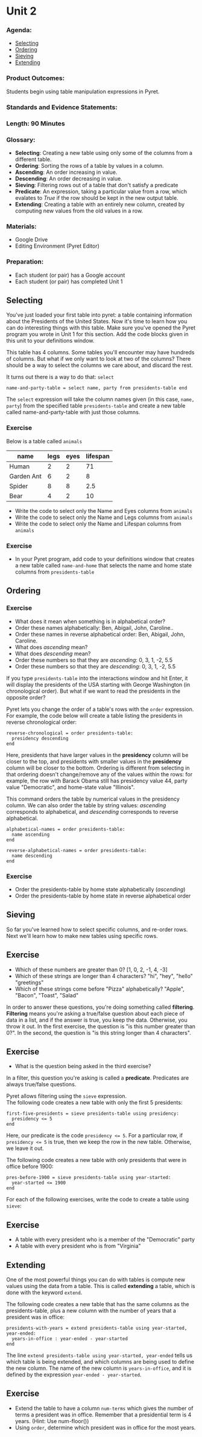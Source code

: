 # Unit 2

### Agenda:
 - [Selecting](#selecting)
 - [Ordering](#ordering)
 - [Sieving](#sieving)
 - [Extending](#extending)

### Product Outcomes:

Students begin using table manipulation
expressions in Pyret.

### Standards and Evidence Statements: 

### Length: 90 Minutes

### Glossary:

 - **Selecting**:  Creating a new table using only some of the
   columns from a different table.
 - **Ordering**:  Sorting the rows of a table by values in a column.
 - **Ascending**:  An order increasing in value.
 - **Descending**:  An order decreasing in value.
 - **Sieving**:  Filtering rows out of a table that don't satisfy a predicate
 - **Predicate**:  An expression, taking a particular value from a row, which
   evalates to *True* if the row should be kept in the new output table.
 - **Extending**:  Creating a table with an entirely new column, created 
   by computing new values from the old values in a row.

### Materials:
 - Google Drive
 - Editing Environment (Pyret Editor)

### Preparation:
 - Each student (or pair) has a Google account
 - Each student (or pair) has completed Unit 1

## <a id="selecting"></a> Selecting

You've just loaded your first table into pyret: a 
table containing information about the Presidents
of the United States.  Now it's time to learn how 
you can do interesting things with this table.  Make
sure you've opened the Pyret program you wrote in Unit 1
for this section.  Add the code blocks given in this 
unit to your definitions window.

This table has 4 columns.  Some tables you'll encounter
may have hundreds of columns.  But what if we only want
to look at two of the columns?  There should be a way to
select the columns we care about, and discard the rest.

It turns out there is a way to do that: `select`

```
name-and-party-table = select name, party from presidents-table end
```
The `select` expression will take the column names given (in this
case, `name, party`) from the specified table `presidents-table` 
and create a new table called name-and-party-table with just those columns.

### Exercise

Below is a table called `animals`

| name       | legs | eyes | lifespan |
|------------|------|------|----------|
| Human      | 2    | 2    | 71       |
| Garden Ant | 6    | 2    | 8        |
| Spider     | 8    | 8    | 2.5      |
| Bear       | 4    | 2    | 10       |

 - Write the code to select only the Name and Eyes columns from `animals`
 - Write the code to select only the Name and Legs columns from `animals`
 - Write the code to select only the Name and Lifespan columns from `animals`

### Exercise
 - In your Pyret program, add code to your definitions window that creates
   a new table called `name-and-home` that selects the name and home state
   columns from `presidents-table`

## <a id="ordering"></a> Ordering

### Exercise
 - What does it mean when something is in alphabetical order?
 - Order these names alphabetically:  Ben, Abigail, John, Caroline..
 - Order these names in reverse alphabetical order:  Ben, Abigail, John, Caroline.
 - What does *ascending* mean?
 - What does *descending* mean?
 - Order these numbers so that they are *ascending*:  0, 3, 1, -2, 5.5
 - Order these numbers so that they are *descending*:  0, 3, 1, -2, 5.5

If you type `presidents-table` into the interactions window
and hit Enter, it will display the presidents of the USA starting with George Washington 
(in chronological order).  But what if we want to read the presidents
in the opposite order?

Pyret lets you change the order of a table's rows with the `order`
expression.  For example, the code below will create a table listing
the presidents in reverse chronological order:

```
reverse-chronological = order presidents-table:
  presidency descending
end
```

Here, presidents that have larger values in the **presidency**
column will be closer to the top, and presidents with smaller values 
in the **presidency** column will be closer to the bottom.  Ordering
is different from selecting in that ordering doesn't change/remove
any of the values within the rows:  for example, the row with
Barack Obama still has presidency value 44, party value "Democratic",
and home-state value "Illinois".

This command orders the table by numerical values in the presidency
column.  We can also order the table by string values: *ascending*
corresponds to alphabetical, and *descending* corresponds to
reverse alphabetical.

```
alphabetical-names = order presidents-table:
  name ascending
end

reverse-alphabetical-names = order presidents-table:
  name descending
end
```

### Exercise
 - Order the presidents-table by home state alphabetically (*ascending*)
 - Order the presidents-table by home state in reverse alphabetical order

## <a id="sieving"></a> Sieving

So far you've learned how to select specific columns, and re-order rows.
Next we'll learn how to make new tables using specific rows.

## Exercise
 - Which of these numbers are greater than 0?  [1, 0, 2, -1, 4, -3]
 - Which of these strings are longer than 4 characters?  "hi", "hey", "hello" "greetings"
 - Which of these strings come before "Pizza" alphabetically?  "Apple", "Bacon", "Toast", "Salad"

In order to answer these questions, you're doing something
called **filtering**.  **Filtering** means you're asking a true/false question
about each piece of data in a list, and if the answer is true, you
keep the data.  Otherwise, you throw it out.  In the first exercise,
the question is "is this number greater than 0?".  In the second,
the question is "is this string longer than 4 characters".

## Exercise
 - What is the question being asked in the third exercise?

In a filter, this question you're asking is called a **predicate**.
Predicates are always true/false questions.

Pyret allows filtering using the `sieve` expression.  
The following code creates a new table with only the first 5 presidents:

```
first-five-presidents = sieve presidents-table using presidency:
  presidency <= 5
end
```

Here, our predicate is the code `presidency <= 5`.  For a particular row,
if `presidency <= 5` is true, then we keep the row in the new table.
Otherwise, we leave it out.

The following code creates a new table with only presidents that were in
office before 1900:

```
pres-before-1900 = sieve presidents-table using year-started:
  year-started <= 1900
end
```

For each of the following exercises, write the code to create
a table using `sieve`:

## Exercise
 - A table with every president who is a member of the "Democratic" party
 - A table with every president who is from "Virginia"

## <a id="extending"></a> Extending

One of the most powerful things you can do with tables is
compute new values using the data from a table.  This is
called **extending** a table, which is done with the 
keyword `extend`.

The following code creates a new table that has the same columns
as the presidents-table, plus a new column with the number of years
that a president was in office:

```
presidents-with-years = extend presidents-table using year-started, year-ended:
  years-in-office : year-ended - year-started
end
```

The line `extend presidents-table using year-started, year-ended`
tells us which table is being extended, and which columns are 
being used to define the new column. The name of the new column 
is `years-in-office`, and it is defined by the expression 
`year-ended - year-started`.

## Exercise
 - Extend the table to have a column `num-terms` which gives the
   number of terms a president was in office.  Remember that a
   presidential term is 4 years.  (Hint:  Use num-floor())
 - Using `order`, determine which president was in office for 
   the most years.

